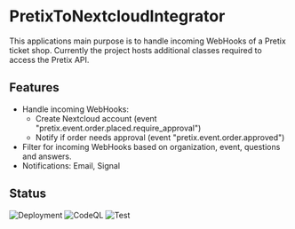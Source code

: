 # PretixToNextcloudIntegrator
This applications main purpose is to handle incoming WebHooks of a Pretix ticket shop.
Currently the project hosts additional classes required to access the Pretix API.

## Features
* Handle incoming WebHooks:
  * Create Nextcloud account (event "pretix.event.order.placed.require_approval")
  * Notify if order needs approval (event "pretix.event.order.approved")
* Filter for incoming WebHooks based on organization, event, questions and answers.
* Notifications: Email, Signal

## Status
![Deployment](https://github.com/derBobby/PretixToNextcloudIntegrator/actions/workflows/cd.yml/badge.svg)
![CodeQL](https://github.com/derBobby/PretixToNextcloudIntegrator/actions/workflows/codeql.yml/badge.svg)
![Test](https://github.com/derBobby/PretixToNextcloudIntegrator/actions/workflows/test.yml/badge.svg)
